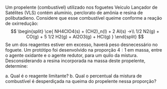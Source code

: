 Um propelente (combustível) utilizado nos foguetes Veículo Lançador de Satélites (VLS) contém alumínio, perclorato de amônia e resina de polibutadieno. Considere que esse combustível queime conforme a reação de oxirredução:
$$
\begin{split}
    \ce{ NH4ClO4(s) + (CH2)_n(l) + 2 Al(s) ->\\ 1/2 N2(g) + CO(g) + 5 1/2 H2(g) + Al2O3(g) + HCl(g) }
\end{split}
$$
Se um dos reagentes estiver em excesso, haverá peso desnecessário no foguete. Um protótipo foi desenvolvido na proporção $4:1$ em massa, entre o agente oxidante e o agente redutor, para um quilo da mistura. Desconsiderando a resina incorporada na massa deste propelente, determine: 

a. Qual é o reagente limitante?
b. Qual o percentual da mistura de combustível é desperdiçada na queima do propelente nessa proporção?
